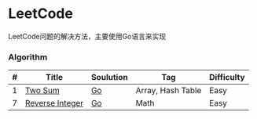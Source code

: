 # LeetCode
LeetCode问题的解决方法，主要使用Go语言来实现
### Algorithm

|   #  |   Title       |   Soulution   |   Tag         |      Difficulty  |
| ---  | ----          | ----          |  ----         |        -----     |
| 1    | [Two Sum](https://leetcode.com/problems/two-sum/description/)       |    [Go](./Algorithm/twoSum.md)      |   Array, Hash Table     |   Easy       |
| 7    | [Reverse Integer](https://leetcode.com/problems/reverse-integer/description/) | [Go](./Algorithm/ReverseInteger.md) | Math | Easy

